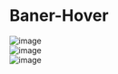 # Baner-Hover

![image](https://user-images.githubusercontent.com/100679013/172219551-5bc58168-7aca-4531-a893-aaa04f49d6a4.png)
<br>
![image](https://user-images.githubusercontent.com/100679013/172219594-b2c3708a-bb9e-48f6-8e92-bcd74a6b17c0.png)
<br>
![image](https://user-images.githubusercontent.com/100679013/172219618-09a11694-3614-401f-878b-09734e3dddf4.png)

